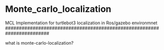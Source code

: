 # Monte_carlo_localization
MCL Implementation for turtlebot3 localization in Ros/gazebo environmnet
########################################################################

what is monte-carlo-localization?
